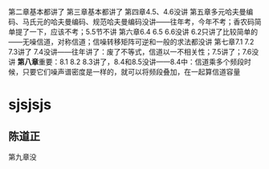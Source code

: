 第二章基本都讲了
第三章基本都讲了
第四章4.5、4.6没讲
第五章多元哈夫曼编码、马氏元的哈夫曼编码、规范哈夫曼编码没讲——往年考，今年不考；香农码简单提了一下，应该不考；5.5节不讲
第六章6.4 6.5 6.6没讲 6.2只讲了比较简单的——无噪信道，对称信道；信噪转移矩阵可逆和一般的求法都没讲
第七章7.1 7.2 7.3讲了 7.4没讲——往年讲了：废了不等式，信道以一不相关性；7.5讲了；7.6没讲
**第八章**重要：8.1 8.2 8.3讲了，8.4和8.5没讲——8.4中：信道乘多个频段时候，只要它们噪声谱密度是一样的，就可以将频段叠加，在一起算信道容量
# sjsjsjs
## 陈道正
第九章没